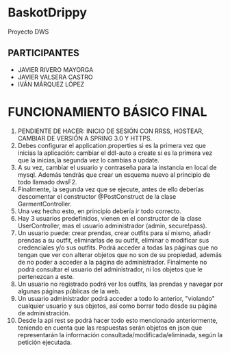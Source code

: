 # BaskotDrippy
Proyecto DWS

## PARTICIPANTES ##

* JAVIER RIVERO MAYORGA
* JAVIER VALSERA CASTRO
* IVÁN MÁRQUEZ LÓPEZ

# FUNCIONAMIENTO BÁSICO FINAL

1. PENDIENTE DE HACER: INICIO DE SESIÓN CON RRSS, HOSTEAR, CAMBIAR DE VERSIÓN A SPRING 3.0 Y HTTPS.
2. Debes configurar el application.properties si es la primera vez que inicias la aplicación: cambiar el ddl-auto a create si es la primera vez que la inicias,la segunda vez lo cambias a update.
3. A su vez, cambiar el usuario y contraseña para la instancia en local de mysql. Además tendrás que crear un esquema nuevo al principio de todo llamado dwsF2.
4. Finalmente, la segunda vez que se ejecute, antes de ello deberías descomentar el constructor @PostConstruct de la clase GarmentController.
5. Una vez hecho esto, en principio debería ir todo correcto.
6. Hay 3 usuarios predefinidos, vienen en el constructor de la clase UserController, mas el usuario administrador (admin, secure!pass).
7. Un usuario puede: crear prendas, crear outfits para sí mismo, añadir prendas a su outfit, eliminarlas de su outfit, eliminar o modificar sus credenciales y/o sus outfits. Podrá acceder a todas las páginas que no tengan que ver con alterar objetos que no son de su propiedad, además de no poder a acceder a la página de administrador. Finalmente no podrá consultar el usuario del administrador, ni los objetos que le pertenezcan a este.
8. Un usuario no registrado podrá ver los outfits, las prendas y navegar por algunas páginas públicas de la web.
9. Un usuario administrador podrá acceder a todo lo anterior, "violando" cualquier usuario y sus objetos, así como borrar todo desde su página de administración.
10. Desde la api rest se podrá hacer todo esto mencionado anteriormente, teniendo en cuenta que las respuestas serán objetos en json que representarán la información consultada/modificada/eliminada, según la petición ejecutada.
